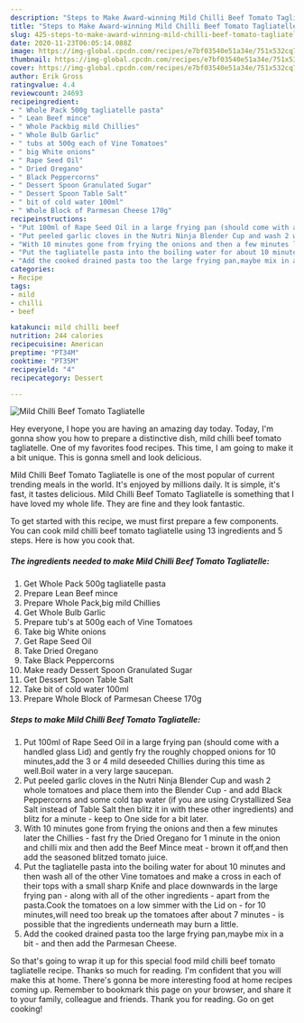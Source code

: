 ```yaml
---
description: "Steps to Make Award-winning Mild Chilli Beef Tomato Tagliatelle"
title: "Steps to Make Award-winning Mild Chilli Beef Tomato Tagliatelle"
slug: 425-steps-to-make-award-winning-mild-chilli-beef-tomato-tagliatelle
date: 2020-11-23T06:05:14.088Z
image: https://img-global.cpcdn.com/recipes/e7bf03540e51a34e/751x532cq70/mild-chilli-beef-tomato-tagliatelle-recipe-main-photo.jpg
thumbnail: https://img-global.cpcdn.com/recipes/e7bf03540e51a34e/751x532cq70/mild-chilli-beef-tomato-tagliatelle-recipe-main-photo.jpg
cover: https://img-global.cpcdn.com/recipes/e7bf03540e51a34e/751x532cq70/mild-chilli-beef-tomato-tagliatelle-recipe-main-photo.jpg
author: Erik Gross
ratingvalue: 4.4
reviewcount: 24693
recipeingredient:
- " Whole Pack 500g tagliatelle pasta"
- " Lean Beef mince"
- " Whole Packbig mild Chillies"
- " Whole Bulb Garlic"
- " tubs at 500g each of Vine Tomatoes"
- " big White onions"
- " Rape Seed Oil"
- " Dried Oregano"
- " Black Peppercorns"
- " Dessert Spoon Granulated Sugar"
- " Dessert Spoon Table Salt"
- " bit of cold water 100ml"
- " Whole Block of Parmesan Cheese 170g"
recipeinstructions:
- "Put 100ml of Rape Seed Oil in a large frying pan (should come with a handled glass Lid) and gently fry the roughly chopped onions for 10 minutes,add the 3 or 4 mild deseeded Chillies during this time as well.Boil water in a very large saucepan."
- "Put peeled garlic cloves in the Nutri Ninja Blender Cup and wash 2 whole tomatoes and place them into the Blender Cup - and add Black Peppercorns and some cold tap water (if you are using Crystallized Sea Salt instead of Table Salt then blitz it in with these other ingredients) and blitz for a minute - keep to One side for a bit later."
- "With 10 minutes gone from frying the onions and then a few minutes later the Chillies - fast fry the Dried Oregano for 1 minute in the onion and chilli mix and then add the Beef Mince meat - brown it off,and then add the seasoned blitzed tomato juice."
- "Put the tagliatelle pasta into the boiling water for about 10 minutes and then wash all of the other Vine tomatoes and make a cross in each of their tops with a small sharp Knife and place downwards in the large frying pan - along with all of the other ingredients - apart from the pasta.Cook the tomatoes on a low simmer with the Lid on - for 10 minutes,will need too break up the tomatoes after about 7 minutes - is possible that the ingredients underneath may burn a little."
- "Add the cooked drained pasta too the large frying pan,maybe mix in a bit - and then add the Parmesan Cheese."
categories:
- Recipe
tags:
- mild
- chilli
- beef

katakunci: mild chilli beef 
nutrition: 244 calories
recipecuisine: American
preptime: "PT34M"
cooktime: "PT35M"
recipeyield: "4"
recipecategory: Dessert

---
```



![Mild Chilli Beef Tomato Tagliatelle](https://img-global.cpcdn.com/recipes/e7bf03540e51a34e/751x532cq70/mild-chilli-beef-tomato-tagliatelle-recipe-main-photo.jpg)

Hey everyone, I hope you are having an amazing day today. Today, I'm gonna show you how to prepare a distinctive dish, mild chilli beef tomato tagliatelle. One of my favorites food recipes. This time, I am going to make it a bit unique. This is gonna smell and look delicious.

Mild Chilli Beef Tomato Tagliatelle is one of the most popular of current trending meals in the world. It's enjoyed by millions daily. It is simple, it's fast, it tastes delicious. Mild Chilli Beef Tomato Tagliatelle is something that I have loved my whole life. They are fine and they look fantastic.




To get started with this recipe, we must first prepare a few components. You can cook mild chilli beef tomato tagliatelle using 13 ingredients and 5 steps. Here is how you cook that.

<!--inarticleads1-->

##### The ingredients needed to make Mild Chilli Beef Tomato Tagliatelle:

1. Get  Whole Pack 500g tagliatelle pasta
1. Prepare  Lean Beef mince
1. Prepare  Whole Pack,big mild Chillies
1. Get  Whole Bulb Garlic
1. Prepare  tub&#39;s at 500g each of Vine Tomatoes
1. Take  big White onions
1. Get  Rape Seed Oil
1. Take  Dried Oregano
1. Take  Black Peppercorns
1. Make ready  Dessert Spoon Granulated Sugar
1. Get  Dessert Spoon Table Salt
1. Take  bit of cold water 100ml
1. Prepare  Whole Block of Parmesan Cheese 170g




<!--inarticleads2-->

##### Steps to make Mild Chilli Beef Tomato Tagliatelle:

1. Put 100ml of Rape Seed Oil in a large frying pan (should come with a handled glass Lid) and gently fry the roughly chopped onions for 10 minutes,add the 3 or 4 mild deseeded Chillies during this time as well.Boil water in a very large saucepan.
1. Put peeled garlic cloves in the Nutri Ninja Blender Cup and wash 2 whole tomatoes and place them into the Blender Cup - and add Black Peppercorns and some cold tap water (if you are using Crystallized Sea Salt instead of Table Salt then blitz it in with these other ingredients) and blitz for a minute - keep to One side for a bit later.
1. With 10 minutes gone from frying the onions and then a few minutes later the Chillies - fast fry the Dried Oregano for 1 minute in the onion and chilli mix and then add the Beef Mince meat - brown it off,and then add the seasoned blitzed tomato juice.
1. Put the tagliatelle pasta into the boiling water for about 10 minutes and then wash all of the other Vine tomatoes and make a cross in each of their tops with a small sharp Knife and place downwards in the large frying pan - along with all of the other ingredients - apart from the pasta.Cook the tomatoes on a low simmer with the Lid on - for 10 minutes,will need too break up the tomatoes after about 7 minutes - is possible that the ingredients underneath may burn a little.
1. Add the cooked drained pasta too the large frying pan,maybe mix in a bit - and then add the Parmesan Cheese.




So that's going to wrap it up for this special food mild chilli beef tomato tagliatelle recipe. Thanks so much for reading. I'm confident that you will make this at home. There's gonna be more interesting food at home recipes coming up. Remember to bookmark this page on your browser, and share it to your family, colleague and friends. Thank you for reading. Go on get cooking!

